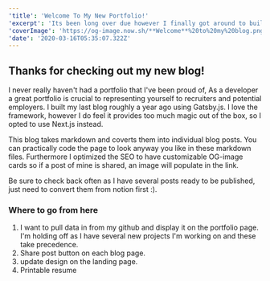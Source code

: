 ```yaml
---
'title': 'Welcome To My New Portfolio!'
'excerpt': 'Its been long over due however I finally got around to building out a new static portfolio build using Next.js. I built in a theme provider to switch between light and dark themes too!'
'coverImage': 'https://og-image.now.sh/**Welcome**%20to%20my%20blog.png?theme=light&md=1&fontSize=100px&images=https%3A%2F%2Fassets.zeit.co%2Fimage%2Fupload%2Ffront%2Fassets%2Fdesign%2Fzeit-black-triangle.svg'
'date': '2020-03-16T05:35:07.322Z'
---
```


## Thanks for checking out my new blog!

I never really haven't had a portfolio that I've been proud of, As a developer a great portfolio is crucial to representing yourself to recruiters and potential employers. I built my last blog roughly a year ago using Gatsby.js. I love the framework, however I do feel it provides too much magic out of the box, so I opted to use Next.js instead.

This blog takes markdown and coverts them into individual blog posts. You can practically code the page to look anyway you like in these markdown files. Furthermore I optimized the SEO to have customizable OG-image cards so if a post of mine is shared, an image will populate in the link.

Be sure to check back often as I have several posts ready to be published, just need to convert them from notion first :).

### Where to go from here

1. I want to pull data in from my github and display it on the portfolio page. I'm holding off as I have several new projects I'm working on and these take precedence.
2. Share post button on each blog page.
3. update design on the landing page.
4. Printable resume
